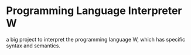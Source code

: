 # Programming Language Interpreter W
 a big project to interpret the programming language W, which has specific syntax and semantics.
